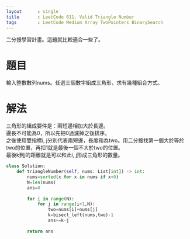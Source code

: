 ```yaml
---
layout      : single
title       : LeetCode 611. Valid Triangle Number
tags 		: LeetCode Medium Array TwoPointers BinarySearch
---
```

二分搜學習計畫。這題就比較適合一些了。

# 題目
輸入整數數列nums。任選三個數字組成三角形，求有幾種組合方式。

# 解法
三角形的組成要件是：兩短邊相加大於長邊。  
邊長不可能為0，所以先把0過濾掉之後排序。  
之後使用雙指標i, j分別代表兩短邊，長度和為two。用二分搜找第一個大於等於two的位置，再扣1就是最後一個不大於two的位置。  
最後k到j的距離就是可以和此i, j形成三角形的數量。

```python
class Solution:
    def triangleNumber(self, nums: List[int]) -> int:
        nums=sorted(x for x in nums if x>0)
        N=len(nums)
        ans=0
        
        for i in range(N):
            for j in range(i+1,N):
                two=nums[i]+nums[j]
                k=bisect_left(nums,two)-1
                ans+=k-j
                
        return ans
```

